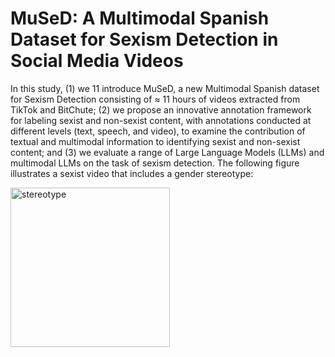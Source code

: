 # MuSeD: A Multimodal Spanish Dataset for Sexism Detection in Social Media Videos

In this study, (1) we 11 introduce MuSeD, a new Multimodal Spanish dataset for Sexism Detection consisting of ≈ 11 hours of videos extracted from TikTok and BitChute; (2)
we propose an innovative annotation framework for labeling sexist and non-sexist content, with annotations conducted at different levels (text, speech, and video), to examine the contribution of textual and multimodal information to identifying sexist and non-sexist content; and (3) we evaluate a range of Large Language Models (LLMs) and multimodal LLMs on the task of sexism detection. The following figure illustrates a sexist video that includes a gender stereotype:

<img width="255" alt="stereotype" src="https://github.com/user-attachments/assets/289dbe15-ea76-470e-a331-5309eb1c6b6c" />
